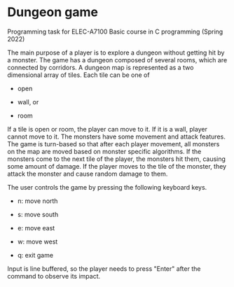 # Dungeon game 

Programming task for ELEC-A7100 Basic course in C programming (Spring 2022)

The main purpose of a player is to explore a dungeon without getting hit by a monster. The game has a dungeon composed of several rooms, which are connected by corridors. A dungeon map is represented as a two dimensional array of tiles. Each tile can be one of

- open

- wall, or

- room

If a tile is open or room, the player can move to it. If it is a wall, player cannot move to it. The monsters have some movement and attack features. The game is turn-based so that after each player movement, all monsters on the map are moved based on monster specific algorithms. If the monsters come to the next tile of the player, the monsters hit them, causing some amount of damage. If the player moves to the tile of the monster, they attack the monster and cause random damage to them.

The user controls the game by pressing the following keyboard keys.

- n: move north

- s: move south

- e: move east

- w: move west

- q: exit game

Input is line buffered, so the player needs to press "Enter" after the command to observe its impact.
